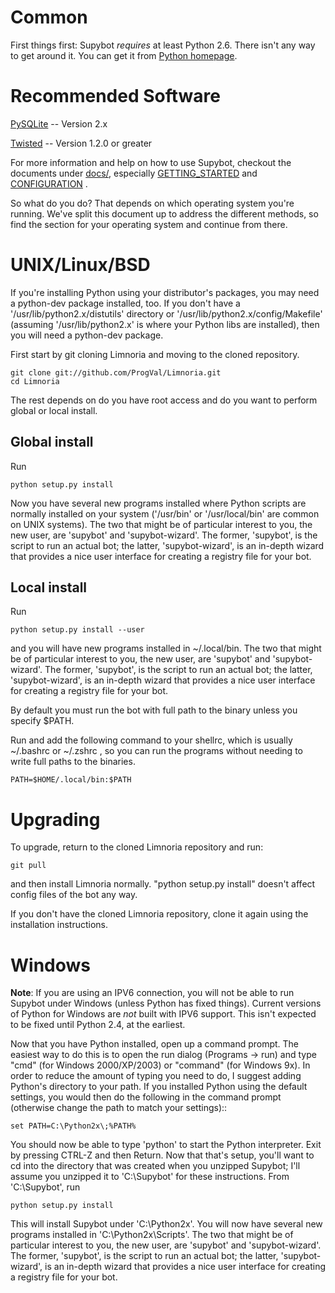 # Common

First things first: Supybot *requires* at least Python 2.6.  There
isn't any way to get around it.  You can get it from [Python homepage].

[Python homepage]:http://python.org/

# Recommended Software

[PySQLite] -- Version 2.x

[Twisted] -- Version 1.2.0 or greater

[PySQLite]:https://code.google.com/p/pysqlite/
[Twisted]:http://twistedmatrix.com/trac/

For more information and help on how to use Supybot, checkout
the documents under [docs/], especially [GETTING_STARTED] and
[CONFIGURATION] .

[docs/]:docs/index.rst
[GETTING_STARTED]:docs/GETTING_STARTED
[CONFIGURATION]:docs/CONFIGURATION

So what do you do?  That depends on which operating system you're
running.  We've split this document up to address the different
methods, so find the section for your operating system and continue
from there.

# UNIX/Linux/BSD

If you're installing Python using your distributor's packages, you may
need a python-dev package installed, too.  If you don't have a
'/usr/lib/python2.x/distutils' directory or
'/usr/lib/python2.x/config/Makefile' (assuming '/usr/lib/python2.x' is
where your Python libs are installed), then you will need a python-dev
package.

First start by git cloning Limnoria and moving to the cloned repository.

```
git clone git://github.com/ProgVal/Limnoria.git
cd Limnoria
```

The rest depends on do you have root access and do you want to perform global or local install.

## Global install

Run

```
python setup.py install
```

Now you have several new programs installed where Python scripts are normally
installed on your system ('/usr/bin' or '/usr/local/bin' are common on
UNIX systems).  The two that might be of particular interest to you, the
new user, are 'supybot' and 'supybot-wizard'.  The former, 'supybot', is
the script to run an actual bot; the latter, 'supybot-wizard', is an
in-depth wizard that provides a nice user interface for creating a
registry file for your bot.

## Local install

Run

```
python setup.py install --user
```

and you will have new programs installed in ~/.local/bin. The two that might be of particular interest to you, the
new user, are 'supybot' and 'supybot-wizard'.  The former, 'supybot', is
the script to run an actual bot; the latter, 'supybot-wizard', is an
in-depth wizard that provides a nice user interface for creating a
registry file for your bot.

By default you must run the bot with full path to the binary unless you specify $PATH.

Run and add the following command to your shellrc, which is usually ~/.bashrc or ~/.zshrc , so you can run the programs without needing to write full paths to the binaries.

```
PATH=$HOME/.local/bin:$PATH
```

# Upgrading

To upgrade, return to the cloned Limnoria repository and run:

```
git pull
```

and then install Limnoria normally. "python setup.py install" doesn't affect config files of the bot any way.

If you don't have the cloned Limnoria repository, clone it again using the installation instructions.

# Windows

**Note**: If you are using an IPV6 connection, you will not be able
to run Supybot under Windows (unless Python has fixed things).  Current
versions of Python for Windows are *not* built with IPV6 support. This
isn't expected to be fixed until Python 2.4, at the earliest.

Now that you have Python installed, open up a command prompt.  The
easiest way to do this is to open the run dialog (Programs -> run) and
type "cmd" (for Windows 2000/XP/2003) or "command" (for Windows 9x).  In
order to reduce the amount of typing you need to do, I suggest adding
Python's directory to your path.  If you installed Python using the
default settings, you would then do the following in the command prompt
(otherwise change the path to match your settings)::

```
set PATH=C:\Python2x\;%PATH%
```

You should now be able to type 'python' to start the Python
interpreter.  Exit by pressing CTRL-Z and then Return.  Now that that's
setup, you'll want to cd into the directory that was created when you
unzipped Supybot; I'll assume you unzipped it to 'C:\Supybot' for these
instructions.  From 'C:\Supybot', run 

```
python setup.py install
```

This will install Supybot under 'C:\Python2x\'.  You will now have several new
programs installed in 'C:\Python2x\Scripts\'.  The two that might be of
particular interest to you, the new user, are 'supybot' and 'supybot-wizard'.
The former, 'supybot', is the script to run an actual bot; the latter,
'supybot-wizard', is an in-depth wizard that provides a nice user interface for
creating a registry file for your bot.
